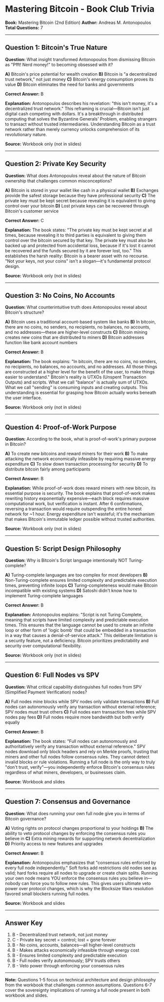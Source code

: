 # Mastering Bitcoin - Book Club Trivia

**Book:** Mastering Bitcoin (2nd Edition)
**Author:** Andreas M. Antonopoulos
**Total Questions:** 7

---

## Question 1: Bitcoin's True Nature

**Question:** What insight transformed Antonopoulos from dismissing Bitcoin as "Pfft! Nerd money!" to becoming obsessed with it?

**A)** Bitcoin's price potential for wealth creation
**B)** Bitcoin is "a decentralized trust network," not just money
**C)** Bitcoin's energy consumption proves its value
**D)** Bitcoin eliminates the need for banks and governments

**Correct Answer:** B

**Explanation:** Antonopoulos describes his revelation: "this isn't money, it's a decentralized trust network." This reframing is crucial—Bitcoin isn't just digital cash competing with dollars. It's a breakthrough in distributed computing that solves the Byzantine Generals' Problem, enabling strangers to transact without trusted intermediaries. Understanding Bitcoin as a trust network rather than merely currency unlocks comprehension of its revolutionary nature.

**Source:** Workbook only (not in slides)

---

## Question 2: Private Key Security

**Question:** What does Antonopoulos reveal about the nature of Bitcoin ownership that challenges common misconceptions?

**A)** Bitcoin is stored in your wallet like cash in a physical wallet
**B)** Exchanges provide the safest storage because they have professional security
**C)** The private key must be kept secret because revealing it is equivalent to giving control over your bitcoin
**D)** Lost private keys can be recovered through Bitcoin's customer service

**Correct Answer:** C

**Explanation:** The book states: "The private key must be kept secret at all times, because revealing it to third parties is equivalent to giving them control over the bitcoin secured by that key. The private key must also be backed up and protected from accidental loss, because if it's lost it cannot be recovered and the funds secured by it are forever lost, too." This establishes the harsh reality: Bitcoin is a bearer asset with no recourse. "Not your keys, not your coins" isn't a slogan—it's fundamental protocol design.

**Source:** Workbook only (not in slides)

---

## Question 3: No Coins, No Accounts

**Question:** What counterintuitive truth does Antonopoulos reveal about Bitcoin's structure?

**A)** Bitcoin uses a traditional account-based system like banks
**B)** In bitcoin, there are no coins, no senders, no recipients, no balances, no accounts, and no addresses—these are higher-level constructs
**C)** Bitcoin mining creates new coins that are distributed to miners
**D)** Bitcoin addresses function like bank account numbers

**Correct Answer:** B

**Explanation:** The book explains: "In bitcoin, there are no coins, no senders, no recipients, no balances, no accounts, and no addresses. All those things are constructed at a higher level for the benefit of the user, to make things easier to understand." Bitcoin's reality is UTXOs (Unspent Transaction Outputs) and scripts. What we call "balance" is actually sum of UTXOs. What we call "sending" is consuming inputs and creating outputs. This understanding is essential for grasping how Bitcoin actually works beneath the user interface.

**Source:** Workbook only (not in slides)

---

## Question 4: Proof-of-Work Purpose

**Question:** According to the book, what is proof-of-work's primary purpose in Bitcoin?

**A)** To create new bitcoins and reward miners for their work
**B)** To make attacking the network economically infeasible by requiring massive energy expenditure
**C)** To slow down transaction processing for security
**D)** To distribute bitcoin fairly among participants

**Correct Answer:** B

**Explanation:** While proof-of-work does reward miners with new bitcoin, its essential purpose is security. The book explains that proof-of-work makes rewriting history exponentially expensive—each block requires massive computational work, but verification is instant. After 6 confirmations, reversing a transaction would require outspending the entire honest network for ~1 hour. Energy expenditure isn't wasteful; it's the mechanism that makes Bitcoin's immutable ledger possible without trusted authorities.

**Source:** Workbook only (not in slides)

---

## Question 5: Script Design Philosophy

**Question:** Why is Bitcoin's Script language intentionally NOT Turing-complete?

**A)** Turing-complete languages are too complex for most developers
**B)** Non-Turing-complete ensures limited complexity and predictable execution times, preventing infinite loops
**C)** Turing-completeness would make Bitcoin incompatible with existing systems
**D)** Satoshi didn't know how to implement Turing-complete languages

**Correct Answer:** B

**Explanation:** Antonopoulos explains: "Script is not Turing Complete, meaning that scripts have limited complexity and predictable execution times. This ensures that the language cannot be used to create an infinite loop or other form of 'logic bomb' that could be embedded in a transaction in a way that causes a denial-of-service attack." This deliberate limitation is a security feature, not a deficiency. Bitcoin prioritizes predictability and security over computational flexibility.

**Source:** Workbook only (not in slides)

---

## Question 6: Full Nodes vs SPV

**Question:** What critical capability distinguishes full nodes from SPV (Simplified Payment Verification) nodes?

**A)** Full nodes mine blocks while SPV nodes only validate transactions
**B)** Full nodes can autonomously verify any transaction without external reference; SPV nodes must trust others
**C)** Full nodes earn transaction fees while SPV nodes pay fees
**D)** Full nodes require more bandwidth but both verify equally

**Correct Answer:** B

**Explanation:** The book states: "Full nodes can autonomously and authoritatively verify any transaction without external reference." SPV nodes download only block headers and rely on Merkle proofs, trusting that miners and other full nodes follow consensus rules. They cannot detect invalid blocks or rule violations. Running a full node is the only way to truly "don't trust, verify"—you independently enforce Bitcoin's consensus rules regardless of what miners, developers, or businesses claim.

**Source:** Workbook and slides

---

## Question 7: Consensus and Governance

**Question:** What does running your own full node give you in terms of Bitcoin governance?

**A)** Voting rights on protocol changes proportional to your holdings
**B)** The ability to veto protocol changes by enforcing the consensus rules you believe in
**C)** Extra mining rewards for supporting network decentralization
**D)** Priority access to new features and upgrades

**Correct Answer:** B

**Explanation:** Antonopoulos emphasizes that "consensus rules enforced by every full node independently." Soft forks add restrictions old nodes see as valid; hard forks require all nodes to upgrade or create chain splits. Running your own node means YOU enforce the consensus rules you believe in—nobody can force you to follow new rules. This gives users ultimate veto power over protocol changes, which is why the Blocksize Wars resolution favored small blockers running full nodes.

**Source:** Workbook and slides

---

## Answer Key
1. B - Decentralized trust network, not just money
2. C - Private key secret = control; lost = gone forever
3. B - No coins, accounts, balances—all higher-level constructs
4. B - Makes attacks economically infeasible through energy cost
5. B - Ensures limited complexity and predictable execution
6. B - Full nodes verify autonomously; SPV trusts others
7. B - Veto power through enforcing your consensus rules

---

**Note:** Questions 1-5 focus on technical architecture and design philosophy from the workbook that challenges common assumptions. Questions 6-7 cover the sovereignty implications of running a full node present in both workbook and slides.
